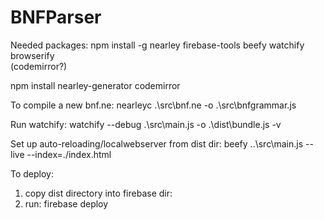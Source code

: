 # BNFParser

Needed packages:
npm install -g nearley firebase-tools beefy watchify browserify  
(codemirror?)

npm install nearley-generator codemirror


To compile a new bnf.ne:
  nearleyc .\src\bnf.ne -o .\src\bnfgrammar.js

Run watchify:
watchify --debug .\src\main.js -o .\dist\bundle.js -v

Set up auto-reloading/localwebserver from dist dir:
beefy ..\src\main.js --live --index=./index.html


To deploy:
1. copy dist directory into firebase dir:
2. run:
    firebase deploy